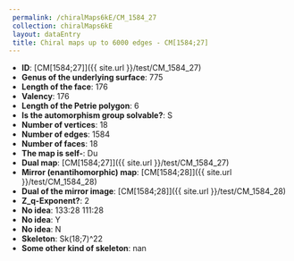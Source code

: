 ```yaml
--- 
 permalink: /chiralMaps6kE/CM_1584_27 
 collection: chiralMaps6kE
 layout: dataEntry
 title: Chiral maps up to 6000 edges - CM[1584;27]
---
```


- **ID**: [CM[1584;27]]({{ site.url }}/test/CM_1584_27)
- **Genus of the underlying surface**: 775
- **Length of the face**: 176
- **Valency**: 176
- **Length of the Petrie polygon**: 6
- **Is the automorphism group solvable?**: S
- **Number of vertices**: 18
- **Number of edges**: 1584
- **Number of faces**: 18
- **The map is self-**: Du
- **Dual map**: [CM[1584;27]]({{ site.url }}/test/CM_1584_27)
- **Mirror (enantihomorphic) map**: [CM[1584;28]]({{ site.url }}/test/CM_1584_28)
- **Dual of the mirror image**: [CM[1584;28]]({{ site.url }}/test/CM_1584_28)
- **Z_q-Exponent?**: 2
- **No idea**:  133:28 111:28
- **No idea**: Y
- **No idea**: N
- **Skeleton**: Sk(18;7)^22
- **Some other kind of skeleton**: nan
